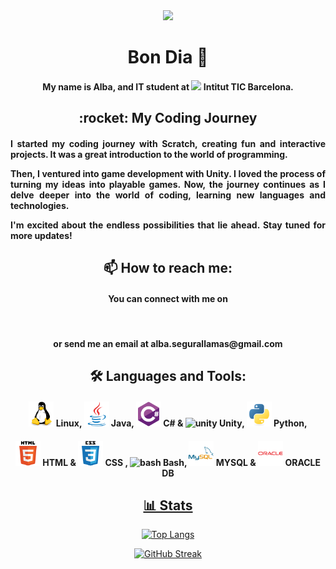 

<div id="header" align="center">   
  <img src="https://media.giphy.com/media/v1.Y2lkPTc5MGI3NjExc3F6bGVtMmt4aDEzd28yYnZpY3VzbmM5bTY4bmZqazZoYzBrN3N0NyZlcD12MV9pbnRlcm5hbF9naWZfYnlfaWQmY3Q9Zw/11gC4odpiRKuha/giphy.gif" width="300"/>  
</div>  
<div id="badges" align="center">   
  <h1>Bon Dia 👋 </h1>
  <h4>My name is Alba, and IT student at <img src="https://agora.xtec.cat/iticbcn/wp-content/uploads/usu2389/2023/06/Imagotipo-1.png" width=20> Intitut TIC Barcelona.</h4>
  <h2>:rocket: My Coding Journey</h2>
  <h4 align="justify">I started my coding journey with Scratch, creating fun and interactive projects. It was a great introduction to the world of programming. 
  
  Then, I ventured into game development with Unity. I loved the process of turning my ideas into playable games. Now, the journey continues as I delve deeper into the world of coding, learning new languages and technologies. 

  I'm excited about the endless possibilities that lie ahead. Stay tuned for more updates!</h4>
  <h2>📫 How to reach me: </h2>
  <h4 >You can connect with me on</h4>
  <a href="https://www.linkedin.com/in/alba-segura-b91491299/">
    <img src="https://img.shields.io/badge/LinkedIn-blue?style=for-the-badge&logo=linkedin&logoColor=white" alt=""/>
  </a>
  <h4 >or send me an email at alba.segurallamas@gmail.com</h4>
  <h2>🛠 Languages and Tools:</h2>
  <h4 >
    <img src="https://raw.githubusercontent.com/devicons/devicon/master/icons/linux/linux-original.svg" alt="linux" width="40" height="40"/> Linux, 
    <img src="https://raw.githubusercontent.com/devicons/devicon/master/icons/java/java-original.svg" alt="java" width="40" height="40"/> Java,  
    <img src="https://raw.githubusercontent.com/devicons/devicon/master/icons/csharp/csharp-original.svg" alt="csharp" width="40" height="40"/> C# &
    <img src="https://www.vectorlogo.zone/logos/unity3d/unity3d-icon.svg" alt="unity" width="40" height="40"/> Unity, 
    <img src="https://raw.githubusercontent.com/devicons/devicon/master/icons/python/python-original.svg" alt="python" width="40" height="40"/> Python, </h4>
   <h4 > <img src="https://raw.githubusercontent.com/devicons/devicon/master/icons/html5/html5-original-wordmark.svg" alt="html5" width="40" height="40"/> HTML & 
    <img src="https://raw.githubusercontent.com/devicons/devicon/master/icons/css3/css3-original-wordmark.svg" alt="css3" width="40" height="40"/> CSS , 
    <img src="https://www.vectorlogo.zone/logos/gnu_bash/gnu_bash-icon.svg" alt="bash" width="40" height="40"/> Bash,  
    <img src="https://raw.githubusercontent.com/devicons/devicon/master/icons/mysql/mysql-original-wordmark.svg" alt="mysql" width="40" height="40"/> MYSQL &
    <img src="https://raw.githubusercontent.com/devicons/devicon/master/icons/oracle/oracle-original.svg" alt="oracle" width="40" height="40"/> ORACLE DB</h4>
  <p align="left">   </a> <a href="https://mariadb.org/" target="_blank" rel="noreferrer">    
  <h2>📊 Stats</h2>

  ![Top Langs](https://github-readme-stats.vercel.app/api/top-langs/?username=Snr1s3&langs_count=8)
 
  [![GitHub Streak](https://github-readme-streak-stats.herokuapp.com/?user=Snr1s3)](https://git.io/streak-stats)   
</div> 
